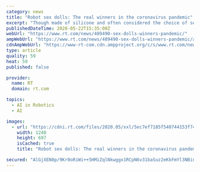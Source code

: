 ```yaml
---
category: news
title: "Robot sex dolls: The real winners in the coronavirus pandemic"
excerpt: "Though made of silicone and often considered the choice of sexual loners, there’s nothing inflated about the success of the robot sex doll industry, as the lockdown leaves singles and couples alike craving experimental excitement."
publishedDateTime: 2020-05-22T15:35:00Z
webUrl: "https://www.rt.com/news/489490-sex-dolls-winners-pandemic/"
ampWebUrl: "https://www.rt.com/news/489490-sex-dolls-winners-pandemic/amp/"
cdnAmpWebUrl: "https://www-rt-com.cdn.ampproject.org/c/s/www.rt.com/news/489490-sex-dolls-winners-pandemic/amp/"
type: article
quality: 59
heat: 59
published: false

provider:
  name: RT
  domain: rt.com

topics:
  - AI in Robotics
  - AI

images:
  - url: "https://cdni.rt.com/files/2020.05/xxl/5ec7ef7185f540744153f74e.jpg"
    width: 1240
    height: 697
    isCached: true
    title: "Robot sex dolls: The real winners in the coronavirus pandemic"

secured: "AlGjXEN0p/9Kr0oRiWi++5HMiZqlNkwggx1RCpN6v31baSuz2eKkFmYl3NBin6z+EyyHe/hfVanX1DUmihw+XhvzGjT+aLrhMtaH289Gcgbe5gLQgcoRbWAcXHYlbXYE6MnjBpEsKoM4GiHInuIdaTd2giymttuZU1DvYk/MScIYeVy8i0JVOwftUJc5gn3gGMpeVIAWLEgy9bgHVFH0SWumeT04UDpl+rJmrs9lIv8FrtnPq7iidmMRgcOqjo7eL7dO9+B69BUCN/ODvjjG1NGrphldCUtEKT4clGeMTaJLGAYyBD5m3MpoX7fgAi9g;5MKxKNvBX6MD6L0M7wwPRg=="
---
```


